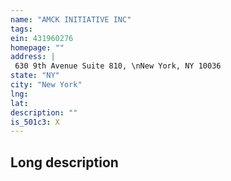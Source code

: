 ```yaml
---
name: "AMCK INITIATIVE INC"
tags:
ein: 431960276
homepage: ""
address: |
 630 9th Avenue Suite 810, \nNew York, NY 10036
state: "NY"
city: "New York"
lng: 
lat: 
description: ""
is_501c3: X
---
```


## Long description


